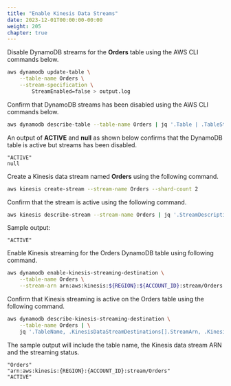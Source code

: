 ```yaml
---
title: "Enable Kinesis Data Streams"
date: 2023-12-01T00:00:00-00:00
weight: 205
chapter: true
---
```


Disable DynamoDB streams for the **Orders** table using the AWS CLI commands below.

```bash
aws dynamodb update-table \
    --table-name Orders \
    --stream-specification \
        StreamEnabled=false > output.log
```

Confirm that DynamoDB streams has been disabled using the AWS CLI commands below.

```bash
aws dynamodb describe-table --table-name Orders | jq '.Table | .TableStatus, .StreamSpecification.StreamEnabled'
```

An output of **ACTIVE** and **null** as shown below confirms that the DynamoDB table is active but streams has been disabled.

```
"ACTIVE"
null
```

Create a Kinesis data stream named **Orders** using the following command.
```bash
aws kinesis create-stream --stream-name Orders --shard-count 2
```
Confirm that the stream is active using the following command.

```bash
aws kinesis describe-stream --stream-name Orders | jq '.StreamDescription.StreamStatus'
```

Sample output:

```
"ACTIVE"
```

Enable Kinesis streaming for the Orders DynamoDB table using following command.

```bash
aws dynamodb enable-kinesis-streaming-destination \
    --table-name Orders \
    --stream-arn arn:aws:kinesis:${REGION}:${ACCOUNT_ID}:stream/Orders
```

Confirm that Kinesis streaming is active on the Orders table using the following command.

```bash
aws dynamodb describe-kinesis-streaming-destination \
    --table-name Orders | \
    jq '.TableName, .KinesisDataStreamDestinations[].StreamArn, .KinesisDataStreamDestinations[].DestinationStatus'
```

The sample output will include the table name, the Kinesis data stream ARN and the streaming status.

```
"Orders"
"arn:aws:kinesis:{REGION}:{ACCOUNT_ID}:stream/Orders"
"ACTIVE"
```
